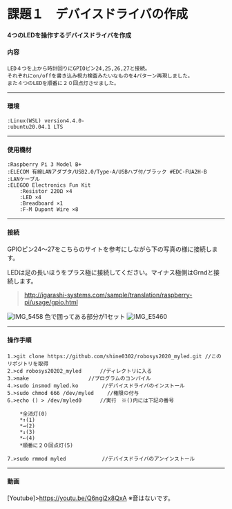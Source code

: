  # 課題１　デバイスドライバの作成
####  4つのLEDを操作するデバイスドライバを作成

#### 内容
	LED４つを上から時計回りにGPIOピン24,25,26,27と接続。
	それぞれにon/offを書き込み視力検査みたいなものを4パターン再現しました。  
	また４つのLEDを順番に２０回点灯させました。  
------------------------


#### 環境
	:Linux(WSL) version4.4.0-
	:ubuntu20.04.1 LTS
-----------------------
	
#### 使用機材
	:Raspberry Pi 3 Model B+ 
	:ELECOM 有線LANアダプタ/USB2.0/Type-A/USBハブ付/ブラック #EDC-FUA2H-B
	:LANケーブル
	:ELEGOO Electronics Fun Kit
		:Resistor 220Ω ×4
		:LED ×4
		:Breadboard ×1
		:F-M Dupont Wire ×8
		
------------------------
		
#### 接続
GPIOピン24～27をこちらのサイトを参考にしながら下の写真の様に接続します。

LEDは足の長いほうをプラス極に接続してください。マイナス極側はGrndと接続します。

>http://igarashi-systems.com/sample/translation/raspberry-pi/usage/gpio.html



![IMG_5458](https://user-images.githubusercontent.com/51872484/101022761-2c172880-35b5-11eb-8aae-f2af947cbe37.JPG)
色で囲ってある部分が1セット
![IMG_E5460](https://user-images.githubusercontent.com/51872484/101022285-84015f80-35b4-11eb-96cb-4022c85392d2.JPG)
		
		
------------------------

#### 操作手順
	1.>git clone https://github.com/shine0302/robosys2020_myled.git //このリポジトリを取得
	2.>cd robosys20202_myled 　　　//ディレクトリに入る
	3.>make 　　　　　　　　　　　//プログラムのコンパイル
	4.>sudo insmod myled.ko　　　　 //デバイスドライバのインストール
	5.>sudo chmod 666 /dev/myled 　　//権限の付与
	6.>echo () > /dev/myled0      //実行　※()内には下記の番号 
	
		*全消灯(0)
		*↑(1)
 		*→(2)
		*↓(3)
		*←(4)
		*順番に２０回点灯(5)	
		
	7.>sudo rmmod myled　　　　　　　//デバイスドライバのアンインストール		
	
------------------------

#### 動画
[Youtube]>https://youtu.be/Q6ngi2x8QxA
※音はないです。
